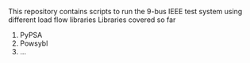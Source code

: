 This repository contains scripts to run the 9-bus IEEE test system using different load flow libraries
Libraries covered so far
1) PyPSA
2) Powsybl
3) ...